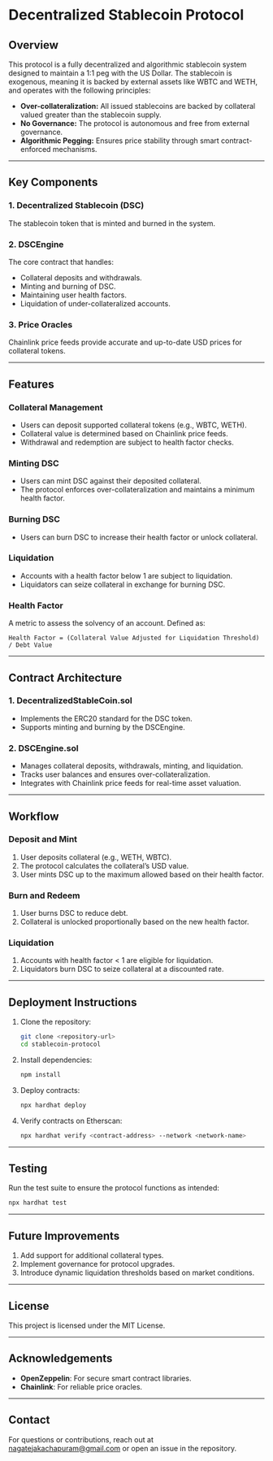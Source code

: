 # Decentralized Stablecoin Protocol

## **Overview**

This protocol is a fully decentralized and algorithmic stablecoin system designed to maintain a 1:1 peg with the US Dollar. The stablecoin is exogenous, meaning it is backed by external assets like WBTC and WETH, and operates with the following principles:

- **Over-collateralization:** All issued stablecoins are backed by collateral valued greater than the stablecoin supply.
- **No Governance:** The protocol is autonomous and free from external governance.
- **Algorithmic Pegging:** Ensures price stability through smart contract-enforced mechanisms.

---

## **Key Components**

### **1. Decentralized Stablecoin (DSC)**
The stablecoin token that is minted and burned in the system.

### **2. DSCEngine**
The core contract that handles:
- Collateral deposits and withdrawals.
- Minting and burning of DSC.
- Maintaining user health factors.
- Liquidation of under-collateralized accounts.

### **3. Price Oracles**
Chainlink price feeds provide accurate and up-to-date USD prices for collateral tokens.

---

## **Features**

### **Collateral Management**
- Users can deposit supported collateral tokens (e.g., WBTC, WETH).
- Collateral value is determined based on Chainlink price feeds.
- Withdrawal and redemption are subject to health factor checks.

### **Minting DSC**
- Users can mint DSC against their deposited collateral.
- The protocol enforces over-collateralization and maintains a minimum health factor.

### **Burning DSC**
- Users can burn DSC to increase their health factor or unlock collateral.

### **Liquidation**
- Accounts with a health factor below 1 are subject to liquidation.
- Liquidators can seize collateral in exchange for burning DSC.

### **Health Factor**
A metric to assess the solvency of an account. Defined as:
```
Health Factor = (Collateral Value Adjusted for Liquidation Threshold) / Debt Value
```

---

## **Contract Architecture**

### **1. DecentralizedStableCoin.sol**
- Implements the ERC20 standard for the DSC token.
- Supports minting and burning by the DSCEngine.

### **2. DSCEngine.sol**
- Manages collateral deposits, withdrawals, minting, and liquidation.
- Tracks user balances and ensures over-collateralization.
- Integrates with Chainlink price feeds for real-time asset valuation.

---

## **Workflow**

### **Deposit and Mint**
1. User deposits collateral (e.g., WETH, WBTC).
2. The protocol calculates the collateral’s USD value.
3. User mints DSC up to the maximum allowed based on their health factor.

### **Burn and Redeem**
1. User burns DSC to reduce debt.
2. Collateral is unlocked proportionally based on the new health factor.

### **Liquidation**
1. Accounts with health factor < 1 are eligible for liquidation.
2. Liquidators burn DSC to seize collateral at a discounted rate.

---

## **Deployment Instructions**

1. Clone the repository:
   ```bash
   git clone <repository-url>
   cd stablecoin-protocol
   ```

2. Install dependencies:
   ```bash
   npm install
   ```

3. Deploy contracts:
   ```bash
   npx hardhat deploy
   ```

4. Verify contracts on Etherscan:
   ```bash
   npx hardhat verify <contract-address> --network <network-name>
   ```

---

## **Testing**
Run the test suite to ensure the protocol functions as intended:
```bash
npx hardhat test
```

---

## **Future Improvements**
1. Add support for additional collateral types.
2. Implement governance for protocol upgrades.
3. Introduce dynamic liquidation thresholds based on market conditions.

---

## **License**
This project is licensed under the MIT License.

---

## **Acknowledgements**
- **OpenZeppelin**: For secure smart contract libraries.
- **Chainlink**: For reliable price oracles.

---

## **Contact**
For questions or contributions, reach out at nagatejakachapuram@gmail.com or open an issue in the repository.


